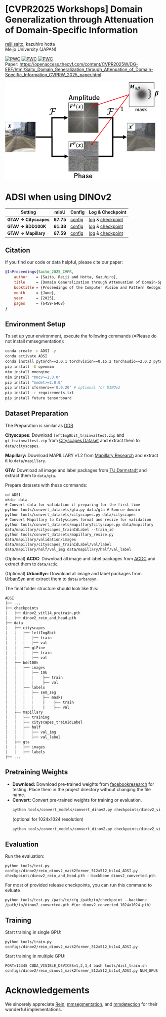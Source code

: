 # [CVPR2025 Workshops] Domain Generalization through Attenuation of Domain-Specific Information

[reiji saito](https://www.researchgate.net/scientific-contributions/Reiji-Saito-2306878039), kazuhiro hotta <br />
Meijo University (JAPAN)

[![PWC](https://img.shields.io/endpoint.svg?url=https://paperswithcode.com/badge/domain-generalization-through-attenuation-of/domain-generalization-on-cityscapes-to-acdc)](https://paperswithcode.com/sota/domain-generalization-on-cityscapes-to-acdc?p=domain-generalization-through-attenuation-of)
[![PWC](https://img.shields.io/endpoint.svg?url=https://paperswithcode.com/badge/domain-generalization-through-attenuation-of/domain-generalization-on-gta5-to-cityscapes)](https://paperswithcode.com/sota/domain-generalization-on-gta5-to-cityscapes?p=domain-generalization-through-attenuation-of)
[![PWC](https://img.shields.io/endpoint.svg?url=https://paperswithcode.com/badge/domain-generalization-through-attenuation-of/domain-generalization-on-gta-to-avg)](https://paperswithcode.com/sota/domain-generalization-on-gta-to-avg?p=domain-generalization-through-attenuation-of)
<br />
Paper: https://openaccess.thecvf.com/content/CVPR2025W/DG-EBF/html/Saito_Domain_Generalization_through_Attenuation_of_Domain-Specific_Information_CVPRW_2025_paper.html

![ADSI Framework](docs/ADSI.png)

# ADSI when using DINOv2
|Setting |mIoU |Config|Log & Checkpoint|
|-|-|-|-|
|**GTAV $\rightarrow$ Cityscapes**|**67.75**|[config](https://github.com/ReijiSoftmaxSaito/ADSI/releases/download/v1.0/ADSI.py)|[log](https://github.com/ReijiSoftmaxSaito/ADSI/releases/download/v1.0/20250101_172427.log) & [checkpoint](https://github.com/ReijiSoftmaxSaito/ADSI/releases/download/v1.0/ADSI_gta2avg.pth)
|**GTAV $\rightarrow$ BDD100K**|**61.38**|[config](https://github.com/ReijiSoftmaxSaito/ADSI/releases/download/v1.0/ADSI.py)|[log](https://github.com/ReijiSoftmaxSaito/ADSI/releases/download/v1.0/20250101_172427.log) & [checkpoint](https://github.com/ReijiSoftmaxSaito/ADSI/releases/download/v1.0/ADSI_gta2avg.pth)
|**GTAV $\rightarrow$ Mapillary**|**67.59**|[config](https://github.com/ReijiSoftmaxSaito/ADSI/releases/download/v1.0/ADSI.py)|[log](https://github.com/ReijiSoftmaxSaito/ADSI/releases/download/v1.0/20250101_172427.log) & [checkpoint](https://github.com/ReijiSoftmaxSaito/ADSI/releases/download/v1.0/ADSI_gta2avg.pth)

## Citation
If you find our code or data helpful, please cite our paper:
```bibtex
@InProceedings{Saito_2025_CVPR,
    author    = {Saito, Reiji and Hotta, Kazuhiro},
    title     = {Domain Generalization through Attenuation of Domain-Specific Information},
    booktitle = {Proceedings of the Computer Vision and Pattern Recognition Conference (CVPR) Workshops},
    month     = {June},
    year      = {2025},
    pages     = {6459-6468}
}
```

## Environment Setup
To set up your environment, execute the following commands (※Please do not install mmsegmentation):
```bash
conda create -n ADSI -y
conda activate ADSI
conda install pytorch==2.0.1 torchvision==0.15.2 torchaudio==2.0.2 pytorch-cuda=11.7 -c pytorch -c nvidia -y
pip install -U openmim
mim install mmengine
mim install "mmcv>=2.0.0"
pip install "mmdet>=3.0.0"
pip install xformers=='0.0.20' # optional for DINOv2
pip install -r requirements.txt
pip install future tensorboard
```

## Dataset Preparation
The Preparation is similar as [DDB](https://github.com/xiaoachen98/DDB).

**Cityscapes:** Download `leftImg8bit_trainvaltest.zip` and `gt_trainvaltest.zip` from [Cityscapes Dataset](https://www.cityscapes-dataset.com/downloads/) and extract them to `data/cityscapes`.

**Mapillary:** Download MAPILLARY v1.2 from [Mapillary Research](https://research.mapillary.com/) and extract it to `data/mapillary`.

**GTA:** Download all image and label packages from [TU Darmstadt](https://download.visinf.tu-darmstadt.de/data/from_games/) and extract them to `data/gta`.

Prepare datasets with these commands:
```shell
cd ADSI
mkdir data
# Convert data for validation if preparing for the first time
python tools/convert_datasets/gta.py data/gta # Source domain
python tools/convert_datasets/cityscapes.py data/cityscapes
# Convert Mapillary to Cityscapes format and resize for validation
python tools/convert_datasets/mapillary2cityscape.py data/mapillary data/mapillary/cityscapes_trainIdLabel --train_id
python tools/convert_datasets/mapillary_resize.py data/mapillary/validation/images data/mapillary/cityscapes_trainIdLabel/val/label data/mapillary/half/val_img data/mapillary/half/val_label
```
(Optional) **ACDC**: Download all image and label packages from [ACDC](https://acdc.vision.ee.ethz.ch/) and extract them to `data/acdc`.

(Optional) **UrbanSyn**: Download all image and label packages from [UrbanSyn](http://www.urbansyn.org/#loaded) and extract them to `data/urbansyn`.

The final folder structure should look like this:

```
ADSI
├── ...
├── checkpoints
│   ├── dinov2_vitl14_pretrain.pth
│   ├── dinov2_rein_and_head.pth
├── data
│   ├── cityscapes
│   │   ├── leftImg8bit
│   │   │   ├── train
│   │   │   ├── val
│   │   ├── gtFine
│   │   │   ├── train
│   │   │   ├── val
│   ├── bdd100k
│   │   ├── images
│   │   |   ├── 10k
│   │   │   |    ├── train
│   │   │   |    ├── val
│   │   ├── labels
│   │   |   ├── sem_seg
│   │   |   |    ├── masks
│   │   │   |    |    ├── train
│   │   │   |    |    ├── val
│   ├── mapillary
│   │   ├── training
│   │   ├── cityscapes_trainIdLabel
│   │   ├── half
│   │   │   ├── val_img
│   │   │   ├── val_label
│   ├── gta
│   │   ├── images
│   │   ├── labels
├── ...
```
## Pretraining Weights
* **Download:** Download pre-trained weights from [facebookresearch](https://dl.fbaipublicfiles.com/dinov2/dinov2_vitl14/dinov2_vitl14_pretrain.pth) for testing. Place them in the project directory without changing the file name.
* **Convert:** Convert pre-trained weights for training or evaluation.
  ```bash
  python tools/convert_models/convert_dinov2.py checkpoints/dinov2_vitl14_pretrain.pth checkpoints/dinov2_converted.pth
  ```
  (optional for 1024x1024 resolution)
  ```bash
  python tools/convert_models/convert_dinov2.py checkpoints/dinov2_vitl14_pretrain.pth checkpoints/dinov2_converted_1024x1024.pth --height 1024 --width 1024
  ```
## Evaluation
  Run the evaluation:
  ```
  python tools/test.py configs/dinov2/rein_dinov2_mask2former_512x512_bs1x4_ADSI.py checkpoints/dinov2_rein_and_head.pth --backbone dinov2_converted.pth
  ```
  For most of provided release checkpoints, you can run this command to evluate
  ```
  python tools/test.py /path/to/cfg /path/to/checkpoint --backbone /path/to/dinov2_converted.pth #(or dinov2_converted_1024x1024.pth)
  ```

## Training
Start training in single GPU:
```
python tools/train.py configs/dinov2/rein_dinov2_mask2former_512x512_bs1x4_ADSI.py
```
Start training in multiple GPU:
```
PORT=12345 CUDA_VISIBLE_DEVICES=1,2,3,4 bash tools/dist_train.sh configs/dinov2/rein_dinov2_mask2former_512x512_bs1x4_ADSI.py NUM_GPUS
```

# Acknowledgements
We sincerely appreciate [Rein](https://github.com/w1oves/Rein), [mmsegmentation](https://github.com/open-mmlab/mmsegmentation), and [mmdetection](https://github.com/open-mmlab/mmdetection) for their wonderful implementations.